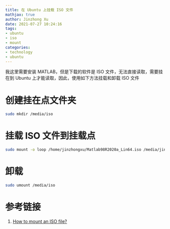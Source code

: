 ```yaml
---
title: 在 Ubuntu 上挂载 ISO 文件
mathjax: true
author: Jinzhong Xu
date: 2021-07-27 10:24:16
tags:
- ubuntu
- iso
- mount
categories:
- technology
- ubuntu
---
```


我这里需要安装 MATLAB，但是下载的软件是 ISO 文件，无法直接读取，需要挂在到 Ubuntu 上才能读取，因此，使用如下方法挂载和卸载 ISO 文件

<!--more-->

# 创建挂在点文件夹

```bash
sudo mkdir /media/iso
```

# 挂载 ISO 文件到挂载点

```bash
sudo mount -o loop /home/jinzhongxu/Matlab98R2020a_Lin64.iso /media/jinzhongxu
```

# 卸载

```bash
sudo umount /media/iso
```

# 参考链接

1. [How to mount an ISO file?](https://askubuntu.com/questions/164227/how-to-mount-an-iso-file)


